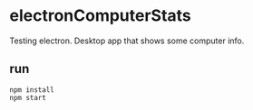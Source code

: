 # electronComputerStats
Testing electron. Desktop app that shows some computer info.


## run  
```
npm install  
npm start
```
